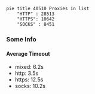 
```mermaid
pie title 40510 Proxies in list
    "HTTP" : 28513
    "HTTPS": 10642
    "SOCKS" : 8451
```

### Some Info
#### Average Timeout

- mixed: 6.2s
- http: 3.5s
- https: 12.5s
- socks: 10.2s